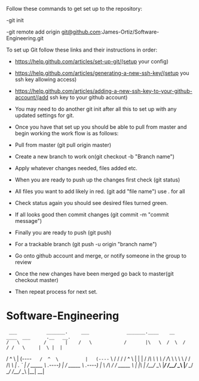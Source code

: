 
Follow these commands to get set up to the repository:
 
  -git init

  -git remote add origin git@github.com:James-Ortiz/Software-Engineering.git 
   
   
  To set up Git follow these links and their instructions in order: 

  - https://help.github.com/articles/set-up-git/(setup your config)
 
  - https://help.github.com/articles/generating-a-new-ssh-key/(setup you ssh key allowing access)
 
  - https://help.github.com/articles/adding-a-new-ssh-key-to-your-github-account/(add ssh key to your github account)
  
  - You may need to do another git init after all this to set up with any updated settings for git.
 

  - Once you have that set up you should be able to pull from master and begin working the work flow is as follows: 
 
  - Pull from master (git pull origin master)
  - Create a new branch to work on(git checkout -b "Branch name")
  - Apply whatever changes needed, files added etc. 
  - When you are ready to push up the changes first check (git status)
  - All files you want to add likely in red. (git add "file name") use . for all
  - Check status again you should see desired files turned green. 
  - If all looks good then commit changes (git commit -m "commit message")
  - Finally you are ready to push (git push) 	
  - For a trackable branch (git push -u origin "branch name")
  - Go onto github account and merge, or notify someone in the group to review
  - Once the new changes have been merged go back to master(git checkout master)
  - Then repeat process for next set. 
# Software-Engineering



     ___           _______.     ___              _______.____    __    ____  ___      .__   __. 
    /   \         /       |    /   \            /       |\   \  /  \  /   / /   \     |  \ |  | 
   /  ^  \       |   (----`   /  ^  \          |   (----` \   \/    \/   / /  ^  \    |   \|  | 
  /  /_\  \       \   \      /  /_\  \          \   \      \            / /  /_\  \   |  . `  | 
 /  _____  \  .----)   |    /  _____  \     .----)   |      \    /\    / /  _____  \  |  |\   | 
/__/     \__\ |_______/    /__/     \__\    |_______/        \__/  \__/ /__/     \__\ |__| \__| 

